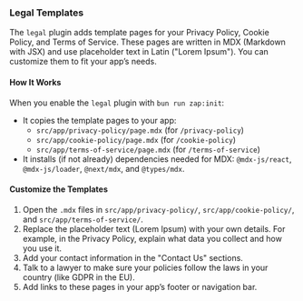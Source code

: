 ### Legal Templates

The `legal` plugin adds template pages for your Privacy Policy, Cookie Policy, and Terms of Service. These pages are written in MDX (Markdown with JSX) and use placeholder text in Latin ("Lorem Ipsum"). You can customize them to fit your app’s needs.

#### How It Works

When you enable the `legal` plugin with `bun run zap:init`:

- It copies the template pages to your app:
  - `src/app/privacy-policy/page.mdx` (for `/privacy-policy`)
  - `src/app/cookie-policy/page.mdx` (for `/cookie-policy`)
  - `src/app/terms-of-service/page.mdx` (for `/terms-of-service`)
- It installs (if not already) dependencies needed for MDX: `@mdx-js/react`, `@mdx-js/loader`, `@next/mdx`, and `@types/mdx`.

#### Customize the Templates

1. Open the `.mdx` files in `src/app/privacy-policy/`, `src/app/cookie-policy/`, and `src/app/terms-of-service/`.
2. Replace the placeholder text (Lorem Ipsum) with your own details. For example, in the Privacy Policy, explain what data you collect and how you use it.
3. Add your contact information in the "Contact Us" sections.
4. Talk to a lawyer to make sure your policies follow the laws in your country (like GDPR in the EU).
5. Add links to these pages in your app’s footer or navigation bar.
